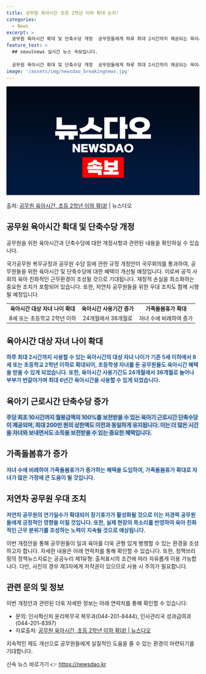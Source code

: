 ```yaml
---
title: 공무원 육아시간 초등 2학년 이하 확대 논의!
categories:
  - News
excerpt: >
  공무원 육아시간 확대 및 단축수당 개정  공무원들에게 하루 최대 2시간까지 제공되는 육아시간의 자녀 나이가 …
feature_text: >
  ## seoulnews 실시간 뉴스 속보입니다.

  공무원 육아시간 확대 및 단축수당 개정  공무원들에게 하루 최대 2시간까지 제공되는 육아시간의 자녀 나이가 …
image: '/assets/img/newsdao_breakingnews.jpg'
---
```


![뉴스다오 속보](/assets/img/newsdao_breakingnews.jpg)

<p>출처: <a href="https://newsdao.kr/4419" rel="dofollow">공무원 육아시간, 초등 2학년 이하 확대!</a> | 뉴스다오</p>

<h2 data-ke-size="size26">공무원 육아시간 확대 및 단축수당 개정</h2>
공무원을 위한 육아시간과 단축수당에 대한 개정사항과 관련된 내용을 확인하실 수 있습니다.

<p data-ke-size="size16">국가공무원 복무규정과 공무원 수당 등에 관한 규정 개정안이 국무회의를 통과하여, 공무원들을 위한 육아시간 및 단축수당에 대한 혜택이 개선될 예정입니다. 이로써 공직 사회의 육아 친화적인 근무환경이 조성될 것으로 기대됩니다. 재정적 손실을 최소화하는 중요한 조치가 포함되어 있습니다. 또한, 저연차 공무원들을 위한 우대 조치도 함께 시행될 예정입니다.</p>

<table>
	<tr>
		<td style="text-align: center; height: 17px;"><b>육아시간 대상 자녀 나이 확대</b></td>
		<td style="text-align: center; height: 17px;"><b>육아시간 사용기간 증가</b></td>
		<td style="text-align: center; height: 17px;"><b>가족돌봄휴가 확대</b></td>
	</tr>
	<tr>
		<td style="text-align: center;">8세 또는 초등학교 2학년 이하</td>
		<td style="text-align: center;">24개월에서 36개월로</td>
		<td style="text-align: center;">자녀 수에 비례하여 증가</td>
	</tr>
</table>

<h2 data-ke-size="size26">육아시간 대상 자녀 나이 확대</h2>
<b><span style="color: #1a5490;">하루 최대 2시간까지 사용할 수 있는 육아시간의 대상 자녀 나이가 기존 5세 이하에서 8세 또는 초등학교 2학년 이하로 확대되어, 초등학생 자녀를 둔 공무원들도 육아시간 혜택을 받을 수 있게 되었습니다. 또한, 육아시간 사용기간도 24개월에서 36개월로 늘어나 부부가 번갈아가며 최대 6년간 육아시간을 사용할 수 있게 되었습니다.</span></b>

<h2 data-ke-size="size26">육아기 근로시간 단축수당 증가</h2>
<b><span style="background-color: #21538527; color: #1a5490;">주당 최초 10시간까지 월봉급액의 100%를 보전받을 수 있는 육아기 근로시간 단축수당이 제공되며, 최대 200만 원의 상한액도 이전과 동일하게 유지됩니다. 이는 더 많은 시간을 자녀와 보내면서도 소득을 보전받을 수 있는 중요한 혜택입니다. </span></b>

<h2 data-ke-size="size26">가족돌봄휴가 증가</h2>
<b><span style="color: #1a5490;">자녀 수에 비례하여 가족돌봄휴가가 증가하는 혜택을 도입하여, 가족돌봄휴가 확대로 자녀가 많은 가정에 큰 도움이 될 것입니다.</span></b>

<h2 data-ke-size="size26">저연차 공무원 우대 조치</h2>
<b><span style="color: #1a5490;">저연차 공무원의 연가일수가 확대되어 장기휴가가 활성화될 것으로 이는 저경력 공무원들에게 긍정적인 영향을 미칠 것입니다. 또한, 실제 현장의 목소리를 반영하여 육아 친화적인 근무 분위기를 조성하는 노력이 지속될 것으로 예상됩니다.</span></b>

<p data-ke-size="size16">이번 개정안을 통해 공무원들이 일과 육아를 더욱 균형 있게 병행할 수 있는 환경을 조성하고자 합니다. 자세한 내용은 아래 연락처를 통해 확인할 수 있습니다. 또한, 정책브리핑의 정책뉴스자료는 공공누리 제1유형: 출처표시의 조건에 따라 자유롭게 이용 가능합니다. 다만, 사진의 경우 제3자에게 저작권이 있으므로 사용 시 주의가 필요합니다.</p>

<h2 data-ke-size="size26">관련 문의 및 정보</h2>
<p data-ke-size="size16">이번 개정안과 관련된 더욱 자세한 정보는 아래 연락처를 통해 확인할 수 있습니다:</p>
<ul>
	<li>문의: 인사혁신처 윤리복무국 복무과(044-201-8444), 인사관리국 성과급여과(044-201-8397)</li>
	<li>자료출처: <a href="https://newsdao.kr/4419">공무원 육아시간, 초등 2학년 이하 확대! | 뉴스다오</a></li>
</ul>
<p data-ke-size="size16">지속적인 제도 개선으로 공무원들에게 실질적인 도움을 줄 수 있는 환경이 마련되기를 기대합니다.</p> 

신속 뉴스 바로가기 👉 <a href="https://newsdao.kr" rel="dofollow">https://newsdao.kr</a>


